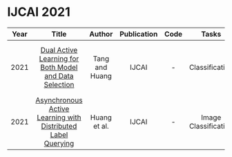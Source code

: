 # IJCAI 2021

| Year |                                                       Title                                                       |   Author    | Publication | Code | Tasks | Notes | Datasets| Notions |
|:----:|:-----------------------------------------------------------------------------------------------------------------:|:-----------:|:-----------:|:----:|:----:|:-----:|:-----:|:-----:|
| 2021 |    [Dual Active Learning for Both Model and Data Selection](https://www.ijcai.org/proceedings/2021/420)    | Tang and Huang |    IJCAI    |  -   |   Classification   |  `discriminative`, `SVM/Decision Tree`, `None`, `Tra`, `Hard`     |  vehicle, semeion, dna, churn, optdigits, mozilla40     |      |
| 2021 | [Asynchronous Active Learning with Distributed Label Querying](https://www.ijcai.org/proceedings/2021/354) |  Huang et al.  |    IJCAI    |  -   |   Image Classification   |  `diverse sampling`, `Any`, `None`, `Tra`, `Distributed Annotation`     |  CIFAR-10, CIFAR-100, ImageNet     |     Distributed Annotation  |


